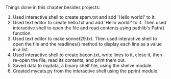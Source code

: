 Things done in this chapter besides projects:
1. Used interactive shell to create spam.txt and add 'Hello world!' to it.
2. Used text editor to create hello.txt and add 'Hello world!' to it. Then used
   interactive shell to open the file and read contents using pathlib's Path() function.
3. Used text editor to make sonnet29.txt. Then used interactive shell to open
   the file and the readlines() method to display each line as a value in a
   list.
4. Used interactive shell to create bacon.txt, write lines to it, close it, then
   re-open the file, read its contents, and print them out.
5. Saved data to mydata, a binary shelf file, using the shelve module.
6. Created mycats.py from the interactive shell using the pprint module.